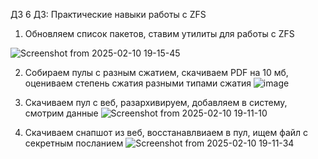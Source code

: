 ДЗ 6
ДЗ: Практические навыки работы с ZFS

1. Обновляем список пакетов, ставим утилиты для работы с ZFS

![Screenshot from 2025-02-10 19-15-45](https://github.com/user-attachments/assets/e9a8b7a4-a0cb-4eed-ae58-27aed75134ab)

2. Собираем пулы с разным сжатием, скачиваем PDF на 10 мб, оцениваем степень сжатия разными типами сжатия
![image](https://github.com/user-attachments/assets/d5a6fb1a-7555-4730-b253-1662c99c78b3)

3. Скачиваем пул с веб, разархивируем, добавляем в систему, смотрим данные
![Screenshot from 2025-02-10 19-11-10](https://github.com/user-attachments/assets/a2b4992b-74e2-455f-ac12-d61cd4c52bf0)

4. Скачиваем снапшот из веб, восстанавлвиаем в пул, ищем файл с секретным посланием
![Screenshot from 2025-02-10 19-11-34](https://github.com/user-attachments/assets/128f38a4-1908-4a72-b893-e0184dab589c)

   
